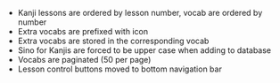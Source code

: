 - Kanji lessons are ordered by lesson number, vocab are ordered by number
- Extra vocabs are prefixed with icon
- Extra vocabs are stored in the corresponding vocab
- Sino for Kanjis are forced to be upper case when adding to database
- Vocabs are paginated (50 per page)
- Lesson control buttons moved to bottom navigation bar